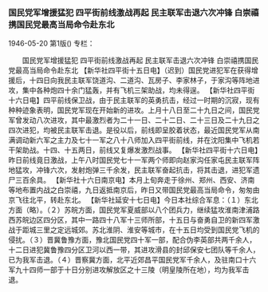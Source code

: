 ### 国民党军增援猛犯  四平街前线激战再起  民主联军击退六次冲锋  白崇禧携国民党最高当局命令赴东北

1946-05-20
第1版()
专栏：

　　国民党军增援猛犯
    四平街前线激战再起
    民主联军击退六次冲锋
    白崇禧携国民党最高当局命令赴东北
    【新华社四平街十五日电】（迟到）国民党进犯军在获得增援后，十四日向我民主联军饶道沟、二道沟、瓦房子、李家林子，于家沟等阵地进攻，集中各种炮四十余门猛轰，并有飞机三架助战，均未得逞。
    【新华社四平街十六日电】四平前线保卫战，由于民主联军的英勇抗击，经过一时期的沉寂，现有种种迹象表明，国民党军现在开始新的进攻。上月十八日至二十九日之间，国民党军曾发动八次进攻，其中最激烈者为二十一日、二十二日、二十三日及二十九日之四次进犯，均被民主联军击退。是役以后，前线即呈胶着状态，最近国民党军从南满调动新六军之主力及七十一军之八十八师加入四平街前线，并在沈阳集中飞机若干架助战。十四、十五两日，前线又复爆发激烈战事。
    【新华社四平街十六日电】昨日前线竟日激战，上午八时国民党七十一军两个师即向赵家沟任家屯民主联军阵地猛攻，冲锋六次，发射炮弹三千余发，民主联军奋起抗击，将其击退，进犯军遗尸三百余具。
    【新华社十六日南京电】本月上旬奔走于徐州、郑州、西安、济南等地布置内战之白崇禧，九日返抵南京后，昨日又带国民党最高当局命令，匆匆由京飞往北平，转赴东北。
    【新华社延安十七日电】今日本社综合军息：（１）东北方面（略）。（２）苏皖方面，国民党军夏威部以八个团兵力，继续猛攻淮南津浦路西苏皖边区四分区，其中一路四十八军十三师所部，十五日与奋勇自卫的新四军激战于距城三里之定远城郊。苏北淮阴、淮安等城市，在十五日均受到国民党飞机的侵扰。（３）晋冀鲁豫方面，豫北国民党四十军一部，配合伪李英部共两千余人，十二日进犯冀鲁豫四分区卫河以西一带，其进攻滑县的封邱保安七团队等千余人，已为我军击退。（４）晋察冀方面，北平近郊昌平国民党军千余人，及驻南口十六军九十四师一部于十日分别进攻解放区之十三陵（明皇陵所在地），均为我军击退。
